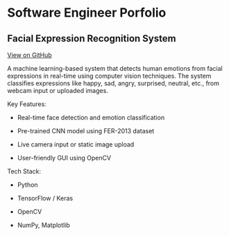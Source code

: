 # Software Engineer Porfolio

## Facial Expression Recognition System

[View on GitHub](./another-page.html)

A machine learning-based system that detects human emotions from facial expressions in real-time using computer vision techniques. The system classifies expressions like happy, sad, angry, surprised, neutral, etc., from webcam input or uploaded images.

Key Features: 

* Real-time face detection and emotion classification

* Pre-trained CNN model using FER-2013 dataset

* Live camera input or static image upload

* User-friendly GUI using OpenCV

Tech Stack:

* Python

* TensorFlow / Keras

* OpenCV

* NumPy, Matplotlib
